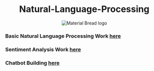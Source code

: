 <h1 align="center">
Natural-Language-Processing
</h1>
<p align="center">
  <img src="https://user-images.githubusercontent.com/51862131/232579014-1a82f1ca-e9cd-4142-afb0-fbdbe6d54a99.png" alt="Material Bread logo">
</p>


### Basic Natural Language Processing Work [here](https://github.com/Muhammad-Usama-07/Natural-Language-Processing/tree/main/NLP_Basics)



### Sentiment Analysis Work [here](https://github.com/Muhammad-Usama-07/Natural-Language-Processing/tree/main/Sentiment_Analysis)

### Chatbot Building [here](https://github.com/Muhammad-Usama-07/Natural-Language-Processing/tree/main/Chatbot_Work)

